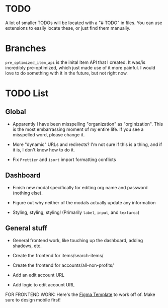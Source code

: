 # TODO

A lot of smaller TODOs will be located with a "# TODO" in files. You can use extensions to easily locate these, or just find them manually.

# Branches

`pre_optimized_item_api` is the inital Item API that I created. It was/is incredibly pre-optimized, which just made use of it more painful. I would love to do something with it in the future, but not right now.

# TODO List

## Global

- Apparently I have been misspelling "organization" as "orginization". This is the most embarrassing moment of my entire life. If you see a misspelled word, please change it.

- More "dynamic" URLs and redirects? I'm not sure if this is a thing, and if it is, I don't know how to do it.

- Fix `Prettier` and `isort` import formatting conflicts

## Dashboard

- Finish new modal specifically for editing org name and password (nothing else).

- Figure out why neither of the modals actually update any information

- Styling, styling, styling! (Primarily `label`, `input`, and `textarea`)

## General stuff

- General frontend work, like touching up the dashboard, adding shadows, etc.

- Create the frontend for items/search-items/

- Create the frontend for accounts/all-non-profits/

- Add an edit account URL

- Add logic to edit account URL

FOR FRONTEND WORK: Here's the [Figma Template](https://www.figma.com/file/pKaku2N7xVPbCGQb1p6LIJ/NPL?type=design&node-id=0-1&mode=design&t=mc7YWpRIbtvPRkHG-11) to work off of. Make sure to design mobile first!
